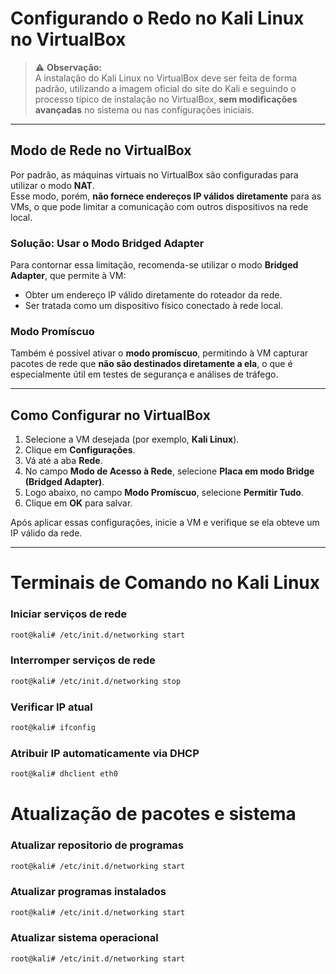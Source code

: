 # Configurando o Redo no Kali Linux no VirtualBox

> ⚠️ **Observação:**  
> A instalação do Kali Linux no VirtualBox deve ser feita de forma padrão, utilizando a imagem oficial do site do Kali e seguindo o processo típico de instalação no VirtualBox, **sem modificações avançadas** no sistema ou nas configurações iniciais.

---

## Modo de Rede no VirtualBox

Por padrão, as máquinas virtuais no VirtualBox são configuradas para utilizar o modo **NAT**.  
Esse modo, porém, **não fornece endereços IP válidos diretamente** para as VMs, o que pode limitar a comunicação com outros dispositivos na rede local.

### Solução: Usar o Modo Bridged Adapter

Para contornar essa limitação, recomenda-se utilizar o modo **Bridged Adapter**, que permite à VM:

- Obter um endereço IP válido diretamente do roteador da rede.
- Ser tratada como um dispositivo físico conectado à rede local.

### Modo Promíscuo

Também é possível ativar o **modo promíscuo**, permitindo à VM capturar pacotes de rede que **não são destinados diretamente a ela**, o que é especialmente útil em testes de segurança e análises de tráfego.

---

## Como Configurar no VirtualBox

1. Selecione a VM desejada (por exemplo, **Kali Linux**).
2. Clique em **Configurações**.
3. Vá até a aba **Rede**.
4. No campo **Modo de Acesso à Rede**, selecione **Placa em modo Bridge (Bridged Adapter)**.
5. Logo abaixo, no campo **Modo Promíscuo**, selecione **Permitir Tudo**.
6. Clique em **OK** para salvar.

Após aplicar essas configurações, inicie a VM e verifique se ela obteve um IP válido da rede.

---

# Terminais de Comando no Kali Linux

### Iniciar serviços de rede
```bash
root@kali# /etc/init.d/networking start
```

### Interromper serviços de rede
```bash
root@kali# /etc/init.d/networking stop
```

### Verificar IP atual
```bash
root@kali# ifconfig
```
### Atribuir IP automaticamente via DHCP
```bash
root@kali# dhclient eth0
```

# Atualização de pacotes e sistema

### Atualizar repositorio de programas
```bash
root@kali# /etc/init.d/networking start
```
### Atualizar programas instalados
```bash
root@kali# /etc/init.d/networking start
```
### Atualizar sistema operacional
```bash
root@kali# /etc/init.d/networking start
```

